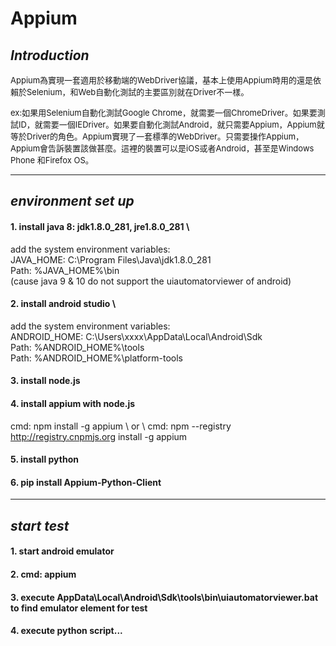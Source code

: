 # **Appium**
## *Introduction*
<font size=2>Appium為實現一套適用於移動端的WebDriver協議，基本上使用Appium時用的還是依賴於Selenium，和Web自動化測試的主要區別就在Driver不一樣。</font><br>

<font size=2>ex:如果用Selenium自動化測試Google Chrome，就需要一個ChromeDriver。如果要測試ID，就需要一個IEDriver。如果要自動化測試Android，就只需要Appium，Appium就等於Driver的角色。Appium實現了一套標準的WebDriver。只需要操作Appium，Appium會告訴裝置該做甚麼。這裡的裝置可以是iOS或者Android，甚至是Windows Phone 和Firefox OS。</font><br>

---
## *environment set up*
#### 1. install java 8: jdk1.8.0_281, jre1.8.0_281 \
add the system environment variables: \
JAVA_HOME: C:\Program Files\Java\jdk1.8.0_281 \
Path: %JAVA_HOME%\bin \
(cause java 9 & 10 do not support the uiautomatorviewer of android)
#### 2. install android studio \
add the system environment variables: \
ANDROID_HOME: C:\Users\xxxx\AppData\Local\Android\Sdk \
Path: %ANDROID_HOME%\tools \
Path: %ANDROID_HOME%\platform-tools
#### 3. install node.js
#### 4. install appium with node.js
cmd: npm install -g appium \ 
or \ 
cmd: npm --registry http://registry.cnpmjs.org install -g  appium
#### 5. install python
#### 6. pip install Appium-Python-Client

---
## *start test*
#### 1. start android emulator
#### 2. cmd: appium
#### 3. execute AppData\Local\Android\Sdk\tools\bin\uiautomatorviewer.bat to find emulator element for test
#### 4. execute python script...
